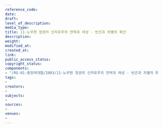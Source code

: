 ```yaml
---
reference_code: 
date: 
draft: 
level_of_description: 
media_type: 
title: 11-노무현 정권의 신자유주의 전략과 여성 - 빈곤과 차별의 확산
description: 
weight: 
modified_at: 
created_at: 
link: 
public_access_status: 
copyright_status: 
components:
- "/RG-01-중앙여대협/2003/11-노무현 정권의 신자유주의 전략과 여성 - 빈곤과 차별의 확산.pdf"
tags:
- 
creators:
- 
subjects:
- 
sources:
- 
venues:
- 
---
```

